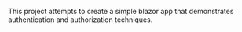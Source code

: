 This project attempts to create a simple blazor app that demonstrates authentication and authorization techniques. 
